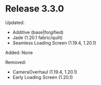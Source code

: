 # Release 3.3.0

Updated:
- Additive (base|forgified)
- Jade (1.20.1 fabric/quilt)
- Seamless Loading Screen (1.19.4, 1.20.1)

Added:
None

Removed:
- CameraOverhaul (1.19.4, 1.20.1)
- Early Loading Screen (1.20.1)

